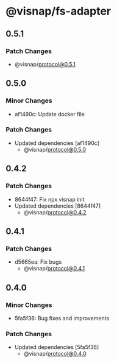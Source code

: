 # @visnap/fs-adapter

## 0.5.1

### Patch Changes

- @visnap/protocol@0.5.1

## 0.5.0

### Minor Changes

- af1490c: Update docker file

### Patch Changes

- Updated dependencies [af1490c]
  - @visnap/protocol@0.5.0

## 0.4.2

### Patch Changes

- 8644f47: Fix npx visnap init
- Updated dependencies [8644f47]
  - @visnap/protocol@0.4.2

## 0.4.1

### Patch Changes

- d5665ea: Fix bugs
  - @visnap/protocol@0.4.1

## 0.4.0

### Minor Changes

- 5fa5f36: Bug fixes and improvements

### Patch Changes

- Updated dependencies [5fa5f36]
  - @visnap/protocol@0.4.0
